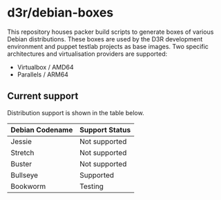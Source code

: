 # d3r/debian-boxes

This repository houses packer build scripts to generate boxes of various Debian distributions. These boxes are used by the D3R development environment and puppet testlab projects as base images. Two specific architectures and virtualisation providers are supported:

- Virtualbox / AMD64
- Parallels / ARM64

## Current support

Distribution support is shown in the table below.

| Debian Codename | Support Status |
| - | - |
| Jessie | Not supported |
| Stretch | Not supported |
| Buster | Not supported |
| Bullseye | Supported |
| Bookworm | Testing |

